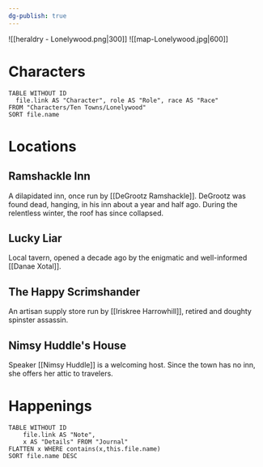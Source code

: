 ```yaml
---
dg-publish: true
---
```

![[heraldry - Lonelywood.png|300]]
![[map-Lonelywood.jpg|600]]
# Characters
```dataview 
TABLE WITHOUT ID
  file.link AS "Character", role AS "Role", race AS "Race"
FROM "Characters/Ten Towns/Lonelywood"
SORT file.name
```

# Locations
## Ramshackle Inn
A dilapidated inn, once run by [[DeGrootz Ramshackle]]. DeGrootz was found dead, hanging, in his inn about a year and half ago. During the relentless winter, the roof has since collapsed.
## Lucky Liar
Local tavern, opened a decade ago by the enigmatic and well-informed [[Danae Xotal]].
## The Happy Scrimshander
An artisan supply store run by [[Iriskree Harrowhill]], retired and doughty spinster assassin.
## Nimsy Huddle's House
Speaker [[Nimsy Huddle]] is a welcoming host. Since the town has no inn, she offers her attic to travelers.

# Happenings
```dataview
TABLE WITHOUT ID
	file.link AS "Note", 
	x AS "Details" FROM "Journal"
FLATTEN x WHERE contains(x,this.file.name) 
SORT file.name DESC
```
